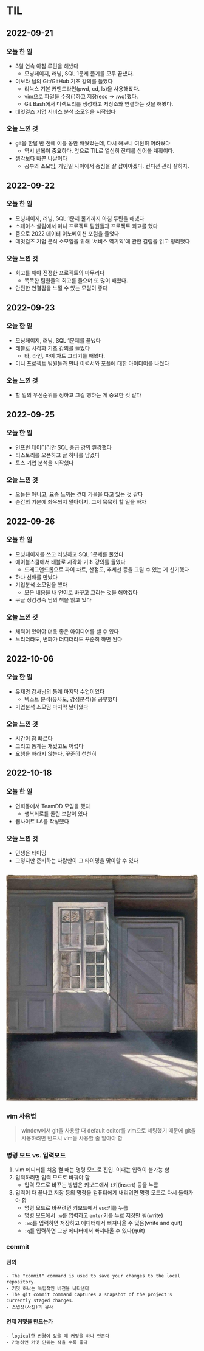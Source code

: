# TIL

## 2022-09-21

### 오늘 한 일
- 3일 연속 아침 루틴을 해냈다
    - 모닝페이지, 러닝, SQL 1문제 풀기를 모두 끝냈다.
- 이보라 님의 Git/GitHub 기초 강의를 들었다
    - 리눅스 기본 커맨드라인(pwd, cd, ls)을 사용해봤다.
    - vim으로 파일을 수정(i)하고 저장(esc -> :wq)했다.
    - Git Bash에서 디렉토리를 생성하고 저장소와 연결하는 것을 해봤다.
- 데잇걸즈 기업 서비스 분석 소모임을 시작했다
### 오늘 느낀 것
- git을 한달 반 전에 이틀 동안 배웠었는데, 다시 해보니 여전히 어려웠다 
    - 역시 반복이 중요하다. 앞으로 TIL로 열심히 잔디를 심어볼 계획이다.
- 생각보다 바쁜 나날이다 
    - 공부와 소모임, 개인일 사이에서 중심을 잘 잡아야겠다. 컨디션 관리 잘하자.

## 2022-09-22
### 오늘 한 일
- 모닝페이지, 러닝, SQL 1문제 풀기까지 아침 루틴을 해냈다
- 스페이스 살림에서 미니 프로젝트 팀원들과 프로젝트 회고를 했다
- 줌으로 2022 데이터 이노베이션 포럼을 들었다
- 데잇걸즈 기업 분석 소모임을 위해 '서비스 역기획'에 관한 칼럼을 읽고 정리했다
### 오늘 느낀 것
- 회고를 해야 진정한 프로젝트의 마무리다
    - 똑똑한 팀원들의 회고를 들으며 또 많이 배웠다.
- 안전한 연결감을 느낄 수 있는 모임이 좋다

## 2022-09-23

### 오늘 한 일
- 모닝페이지, 러닝, SQL 1문제를 끝냈다
- 태블로 시각화 기초 강의를 들었다
    - 바, 라인, 파이 차트 그리기를 해봤다.
- 미니 프로젝트 팀원들과 만나 이력서와 포폴에 대한 아이디어를 나눴다 

### 오늘 느낀 것
- 할 일의 우선순위를 정하고 그걸 행하는 게 중요한 것 같다

## 2022-09-25

### 오늘 한 일
- 인프런 데이터리안 SQL 중급 강의 완강했다
- 티스토리를 오픈하고 글 하나를 남겼다
- 토스 기업 분석을 시작했다

### 오늘 느낀 것
- 오늘은 아니고, 요즘 느끼는 건데 가을을 타고 있는 것 같다
- 순간의 기분에 좌우되지 말아야지, 그저 묵묵히 할 일을 하자

## 2022-09-26

### 오늘 한 일
- 모닝페이지를 쓰고 러닝하고 SQL 1문제를 풀었다
- 에이블스쿨에서 태블로 시각화 기초 강의를 들었다
    - 드래그앤드롭으로 파이 차트, 산점도, 추세선 등을 그릴 수 있는 게 신기했다
- 하나 선배를 만났다
- 기업분석 소모임을 했다
    - 모은 내용을 내 언어로 바꾸고 그리는 것을 해야겠다
- 구글 정김경숙 님의 책을 읽고 있다
### 오늘 느낀 것
- 체력이 있어야 더욱 좋은 아이디어를 낼 수 있다
- 느리더라도, 변화가 더디더라도 꾸준히 하면 된다

## 2022-10-06
### 오늘 한 일
- 유재명 강사님의 통계 마지막 수업이었다
    - 텍스트 분석(유사도, 감성분석)을 공부했다
- 기업분석 소모임 마지막 날이었다

### 오늘 느낀 것
- 시간이 참 빠르다
- 그리고 통계는 재밌고도 어렵다
- 요행을 바라지 않는다, 꾸준히 천천히

## 2022-10-18

### 오늘 한 일
- 연희동에서 TeamDD 모임을 했다
    - 행복회로를 돌린 보람이 있다
- 웹사이트 I.A를 작성했다

### 오늘 느낀 것
- 인생은 타이밍
- 그렇지만 준비하는 사람만이 그 타이밍을 맞이할 수 있다

![0123](./img/0123.jpg)
---
### vim 사용법
> window에서 git을 사용할 때 default editor를 vim으로 세팅했기 때문에 git을 사용하려면 반드시 vim을 사용할 줄 알아야 함

### 명령 모드 vs. 입력모드
1. vim 에디터를 처음 켤 때는 명령 모드로 진입. 이때는 입력이 불가능 함
2. 입력하려면 입력 모드로 바꿔야 함
    - 입력 모드로 바꾸는 방법은 키보드에서 `i`키(insert) 등을 누름
4. 입력이 다 끝나고 저장 등의 명령을 컴퓨터에게 내리려면 명령 모드로 다시 돌아가야 함
    - 명령 모드로 바꾸려면 키보드에서 `esc`키를 누름
    - 명령 모드에서 `:w`를 입력하고 `enter`키를 누르 저장만 됨(write)
    - `:wq`를 입력하면 저장하고 에디터에서 빠져나올 수 있음(write and quit)
    - `:q`를 입력하면 그냥 에디터에서 빠져나올 수 있다(quit)

### commit
#### 정의
    - The "commit" command is used to save your changes to the local repository.
    - 커밋 하나는 독립적인 버전을 나타낸다
    - The git commit command captures a snapshot of the project's currently staged changes.
    - 스냅샷(사진)과 유사

#### 언제 커밋을 만드는가
    - logical한 변경이 있을 때 커밋을 하나 만든다
    - 가능하면 커밋 단위는 작을 수록 좋다